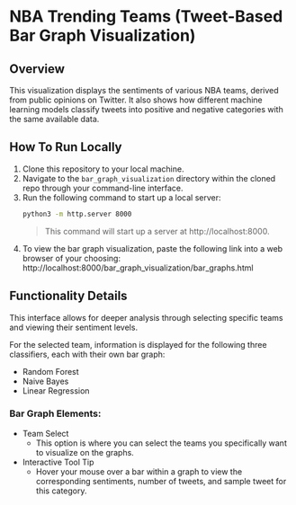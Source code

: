 # NBA Trending Teams (Tweet-Based Bar Graph Visualization)

## Overview
This visualization displays the sentiments of various NBA teams, derived from public opinions on Twitter. It also shows how different machine learning models classify tweets into positive and negative categories with the same available data.

## How To Run Locally
1. Clone this repository to your local machine.
2. Navigate to the `bar_graph_visualization` directory within the cloned repo through your command-line interface.
3. Run the following command to start up a local server:
    ```bash
    python3 -m http.server 8000
    ```
    > This command will start up a server at http://localhost:8000. 
4. To view the bar graph visualization, paste the following link into a web browser of your choosing: http://localhost:8000/bar_graph_visualization/bar_graphs.html

## Functionality Details
This interface allows for deeper analysis through selecting specific teams and viewing their sentiment levels.

For the selected team, information is displayed for the following three classifiers, each with their own bar graph:
- Random Forest 
- Naive Bayes
- Linear Regression

### Bar Graph Elements:
- Team Select
  - This option is where you can select the teams you specifically want to visualize on the graphs. 
- Interactive Tool Tip
	- Hover your mouse over a bar within a graph to view the corresponding sentiments, number of tweets, and sample tweet for this category.

